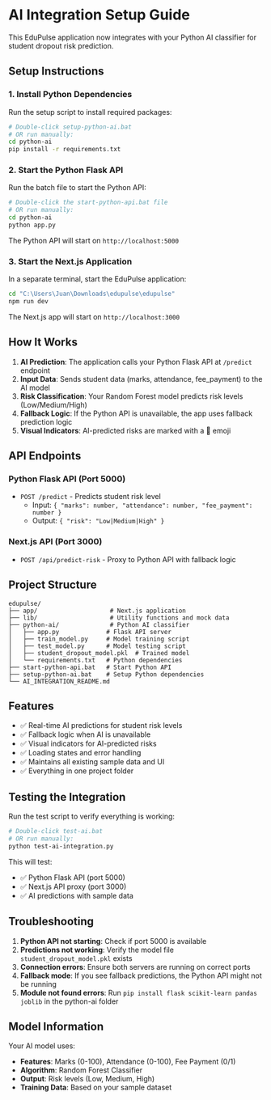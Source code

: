 # AI Integration Setup Guide

This EduPulse application now integrates with your Python AI classifier for student dropout risk prediction.

## Setup Instructions

### 1. Install Python Dependencies
Run the setup script to install required packages:
```bash
# Double-click setup-python-ai.bat
# OR run manually:
cd python-ai
pip install -r requirements.txt
```

### 2. Start the Python Flask API
Run the batch file to start the Python API:
```bash
# Double-click the start-python-api.bat file
# OR run manually:
cd python-ai
python app.py
```

The Python API will start on `http://localhost:5000`

### 3. Start the Next.js Application
In a separate terminal, start the EduPulse application:
```bash
cd "C:\Users\Juan\Downloads\edupulse\edupulse"
npm run dev
```

The Next.js app will start on `http://localhost:3000`

## How It Works

1. **AI Prediction**: The application calls your Python Flask API at `/predict` endpoint
2. **Input Data**: Sends student data (marks, attendance, fee_payment) to the AI model
3. **Risk Classification**: Your Random Forest model predicts risk levels (Low/Medium/High)
4. **Fallback Logic**: If the Python API is unavailable, the app uses fallback prediction logic
5. **Visual Indicators**: AI-predicted risks are marked with a 🤖 emoji

## API Endpoints

### Python Flask API (Port 5000)
- `POST /predict` - Predicts student risk level
  - Input: `{ "marks": number, "attendance": number, "fee_payment": number }`
  - Output: `{ "risk": "Low|Medium|High" }`

### Next.js API (Port 3000)
- `POST /api/predict-risk` - Proxy to Python API with fallback logic

## Project Structure

```
edupulse/
├── app/                    # Next.js application
├── lib/                    # Utility functions and mock data
├── python-ai/              # Python AI classifier
│   ├── app.py             # Flask API server
│   ├── train_model.py     # Model training script
│   ├── test_model.py      # Model testing script
│   ├── student_dropout_model.pkl  # Trained model
│   └── requirements.txt   # Python dependencies
├── start-python-api.bat   # Start Python API
├── setup-python-ai.bat    # Setup Python dependencies
└── AI_INTEGRATION_README.md
```

## Features

- ✅ Real-time AI predictions for student risk levels
- ✅ Fallback logic when AI is unavailable
- ✅ Visual indicators for AI-predicted risks
- ✅ Loading states and error handling
- ✅ Maintains all existing sample data and UI
- ✅ Everything in one project folder

## Testing the Integration

Run the test script to verify everything is working:
```bash
# Double-click test-ai.bat
# OR run manually:
python test-ai-integration.py
```

This will test:
- ✅ Python Flask API (port 5000)
- ✅ Next.js API proxy (port 3000)
- ✅ AI predictions with sample data

## Troubleshooting

1. **Python API not starting**: Check if port 5000 is available
2. **Predictions not working**: Verify the model file `student_dropout_model.pkl` exists
3. **Connection errors**: Ensure both servers are running on correct ports
4. **Fallback mode**: If you see fallback predictions, the Python API might not be running
5. **Module not found errors**: Run `pip install flask scikit-learn pandas joblib` in the python-ai folder

## Model Information

Your AI model uses:
- **Features**: Marks (0-100), Attendance (0-100), Fee Payment (0/1)
- **Algorithm**: Random Forest Classifier
- **Output**: Risk levels (Low, Medium, High)
- **Training Data**: Based on your sample dataset
